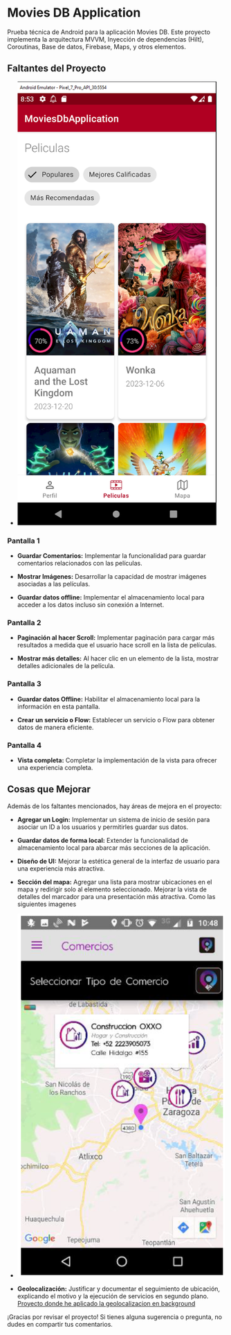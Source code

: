 # Movies DB Application

Prueba técnica de Android para la aplicación Movies DB. Este proyecto implementa la arquitectura MVVM, Inyección de dependencias (Hilt), Coroutinas, Base de datos, Firebase, Maps, y otros elementos.

## Faltantes del Proyecto

- ![Screen](img/2024-01-31_02h54_01.png)

### Pantalla 1

- **Guardar Comentarios:** Implementar la funcionalidad para guardar comentarios relacionados con las películas.
  
- **Mostrar Imágenes:** Desarrollar la capacidad de mostrar imágenes asociadas a las películas.

- **Guardar datos offline:** Implementar el almacenamiento local para acceder a los datos incluso sin conexión a Internet.

### Pantalla 2

- **Paginación al hacer Scroll:** Implementar paginación para cargar más resultados a medida que el usuario hace scroll en la lista de películas.

- **Mostrar más detalles:** Al hacer clic en un elemento de la lista, mostrar detalles adicionales de la película.

### Pantalla 3

- **Guardar datos Offline:** Habilitar el almacenamiento local para la información en esta pantalla.

- **Crear un servicio o Flow:** Establecer un servicio o Flow para obtener datos de manera eficiente.

### Pantalla 4

- **Vista completa:** Completar la implementación de la vista para ofrecer una experiencia completa.

## Cosas que Mejorar

Además de los faltantes mencionados, hay áreas de mejora en el proyecto:

- **Agregar un Login:** Implementar un sistema de inicio de sesión para asociar un ID a los usuarios y permitirles guardar sus datos.

- **Guardar datos de forma local:** Extender la funcionalidad de almacenamiento local para abarcar más secciones de la aplicación.

- **Diseño de UI:** Mejorar la estética general de la interfaz de usuario para una experiencia más atractiva.

- **Sección del mapa:** Agregar una lista para mostrar ubicaciones en el mapa y redirigir solo al elemento seleccionado. Mejorar la vista de detalles del marcador para una presentación más atractiva. Como las siguientes imagenes
- ![Custom Marker Example](img/2024-01-31_02h48_52.png)


- **Geolocalización:** Justificar y documentar el seguimiento de ubicación, explicando el motivo y la ejecución de servicios en segundo plano. [Proyecto donde he aplicado la geolocalizacion en background](https://www.youtube.com/shorts/N9URjBGrN6Q)

¡Gracias por revisar el proyecto! Si tienes alguna sugerencia o pregunta, no dudes en compartir tus comentarios.
```
